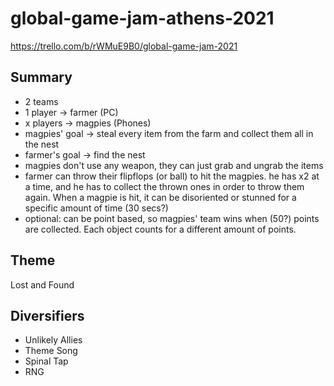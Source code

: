 # global-game-jam-athens-2021


https://trello.com/b/rWMuE9B0/global-game-jam-2021

## Summary
- 2 teams
- 1 player -> farmer (PC)
- x players -> magpies (Phones)
- magpies' goal -> steal every item from the farm and collect them all in the nest
- farmer's goal -> find the nest
- magpies don't use any weapon, they can just grab and ungrab the items
- farmer can throw their flipflops (or ball) to hit the magpies. he has x2 at a time, and he has to collect the thrown ones in order to throw them again. When a magpie is hit, it can be disoriented or stunned for a specific amount of time (30 secs?)
- optional: can be point based, so magpies' team wins when (50?) points are collected. Each object counts for a different amount of points.

## Theme
Lost and Found

## Diversifiers
- Unlikely Allies
- Theme Song
- Spinal Tap
- RNG
